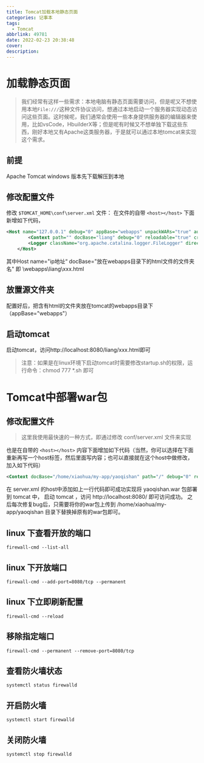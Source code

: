 ```yaml
---
title: Tomcat加载本地静态页面
categories: 记事本
tags:
  - Tomcat
abbrlink: 49781
date: 2022-02-23 20:38:48
cover:
description:
---
```


# 加载静态页面

> 我们经常有这样一些需求：本地电脑有静态页面需要访问，但是呢又不想使用本地`File:///`这种文件协议访问，想通过本地启动一个服务器实现动态访问这些页面。这时候呢，我们通常会使用一些本身提供服务器的编辑器来使用，比如vsCode，HbuilderX等；但是呢有时候又不想单独下载这些东西，刚好本地又有Apache这类服务器，于是就可以通过本地tomcat来实现这个需求。

## 前提
Apache Tomcat windows 版本先下载解压到本地

## 修改配置文件
修改 `$TOMCAT_HOME\conf\server.xml` 文件：
在文件的自带 `<host></host>` 下面新增如下代码，
```xml
<Host name="127.0.0.1" debug="0" appBase="webapps" unpackWARs="true" autoDeploy="true" xmlValidation="false"  xmlNamespaceAware="false">
        <Context path="" docBase="liang" debug="0" reloadable="true" crossContext="true"/>
        <Logger className="org.apache.catalina.logger.FileLogger" directory="logs" prefix="tot_log." suffix=".txt" timestamp="true"/>
    </Host>
```
其中Host name="ip地址“  docBase="放在webapps目录下的html文件的文件夹名" 即 \webapps\liang\xxx.html

## 放置源文件夹
配置好后，把含有html的文件夹放在tomcat的webapps目录下（appBase="webapps"）

## 启动tomcat
启动tomcat，访问http://localhost:8080/liang/xxx.html即可

> 注意：如果是在linux环境下启动tomcat时需要修改startup.sh的权限，运行命令：chmod 777 *.sh 即可

# Tomcat中部署war包

## 修改配置文件
> 这里我使用最快速的一种方式，即通过修改 conf/server.xml 文件来实现

也是在自带的 `<host></host>` 内容下面增加如下代码（当然，你可以选择在下面重新再写一个host标签，然后里面写内容；也可以直接就在这个host中做修改，加入如下代码）
```xml
<Context docBase="/home/xiaohua/my-app/yaoqishan" path="/" debug="0" reloadable="false"/>
```
在 server.xml 的host中添加如上一行代码即可成功实现将 yaoqishan.war 包部署到 tomcat 中，
启动 tomcat ，访问 http://localhost:8080/ 即可访问成功。
之后每次修复bug后，只需要将你的war包上传到 /home/xiaohua/my-app/yaoqishan 目录下替换掉原有的war包即可。

## linux 下查看开放的端口
`firewall-cmd --list-all`

## linux 下开放端口
`firewall-cmd --add-port=8080/tcp --permanent`

## linux 下立即刷新配置
`firewall-cmd --reload`

## 移除指定端口
`firewall-cmd --permanent --remove-port=8080/tcp`

## 查看防火墙状态
`systemctl status firewalld`

## 开启防火墙
`systemctl start firewalld`

## 关闭防火墙
`systemctl stop firewalld`




